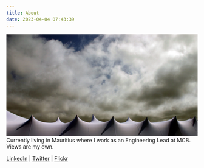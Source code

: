 ```yaml
---
title: About
date: 2023-04-04 07:43:39
---
```


![](images/aboutPic.jpg)
Currently living in Mauritius where I work as an Engineering Lead at MCB. Views are my own.

[LinkedIn](https://za.linkedin.com/in/nickmckenzie) | [Twitter](https://twitter.com/nickm00) | [Flickr](https://www.flickr.com/photos/nickm00/)